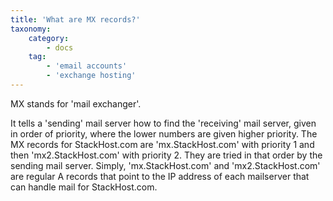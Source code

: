 ```yaml
---
title: 'What are MX records?'
taxonomy:
    category:
        - docs
    tag:
        - 'email accounts'
        - 'exchange hosting'
---
```


MX stands for 'mail exchanger'.

It tells a 'sending' mail server how to find the 'receiving' mail server, given in order of priority, where the lower numbers are given higher priority. The MX records for StackHost.com are 'mx.StackHost.com' with priority 1 and then 'mx2.StackHost.com' with priority 2. They are tried in that order by the sending mail server. Simply, 'mx.StackHost.com' and 'mx2.StackHost.com' are regular A records that point to the IP address of each mailserver that can handle mail for StackHost.com.